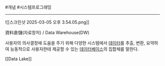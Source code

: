 #개념 #시스템프로그래밍

---

![[스크린샷 2025-03-05 오후 3.54.05.png]]

資料倉儲(자료창저) / Data Warehouse(DW)  
  
사용자의 의사결정에 도움을 주기 위해 다양한 시스템에서 [데이터](https://namu.wiki/w/%EB%8D%B0%EC%9D%B4%ED%84%B0 "데이터")를 추출, 변환, 요약하여 능동적으로 사용자한테 제공할 수 있는 [데이터베이스](https://namu.wiki/w/%EB%8D%B0%EC%9D%B4%ED%84%B0%EB%B2%A0%EC%9D%B4%EC%8A%A4 "데이터베이스")의 집합체를 말한다.

[[Data Lake]]